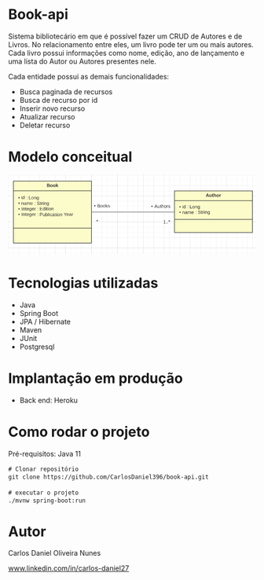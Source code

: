 # Book-api

Sistema bibliotecário em que é possível fazer um CRUD de Autores e de Livros. No relacionamento entre eles, um livro pode ter um ou mais autores. Cada livro possui informações como nome, edição, ano de lançamento e uma lista do Autor ou Autores presentes nele.

Cada entidade possui as demais funcionalidades:
* Busca paginada de recursos
* Busca de recurso por id
* Inserir novo recurso
* Atualizar recurso
* Deletar recurso

# Modelo conceitual

<div align="center">
<img src="https://github.com/CarlosDaniel396/book-api/blob/main/assets/library-uml.png"/>
</div>

# Tecnologias utilizadas
* Java
* Spring Boot
* JPA / Hibernate
* Maven
* JUnit
* Postgresql

# Implantação em produção
* Back end: Heroku

# Como rodar o projeto

Pré-requisitos: Java 11
```
# Clonar repositório
git clone https://github.com/CarlosDaniel396/book-api.git

# executar o projeto
./mvnw spring-boot:run

```
# Autor
Carlos Daniel Oliveira Nunes

www.linkedin.com/in/carlos-daniel27
